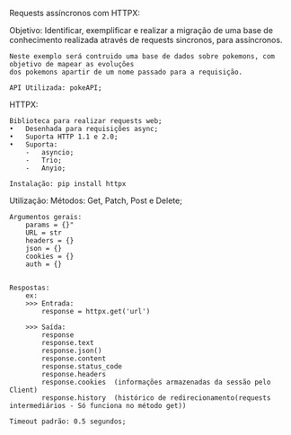 Requests assíncronos com HTTPX:

Objetivo:
    Identificar, exemplificar e realizar a migração de uma base de conhecimento realizada através de requests sincronos, para
    assíncronos.

    Neste exemplo será contruido uma base de dados sobre pokemons, com objetivo de mapear as evoluções 
    dos pokemons apartir de um nome passado para a requisição.
    
    API Utilizada: pokeAPI;

HTTPX:

    Biblioteca para realizar requests web;
    •   Desenhada para requisições async;
    •   Suporta HTTP 1.1 e 2.0;
    •   Suporta:
        -   asyncio;
        -   Trio;
        -   Anyio;
    
    Instalação: pip install httpx


Utilização:
    Métodos: Get, Patch, Post e Delete;
    
    Argumentos gerais:
        params = {}"
        URL = str
        headers = {}
        json = {}
        cookies = {}
        auth = {}


    Respostas:
        ex:
        >>> Entrada:
            response = httpx.get('url')

        >>> Saída:
            response
            response.text
            response.json()
            response.content
            response.status_code
            response.headers 
            response.cookies  (informações armazenadas da sessão pelo Client)
            response.history  (histórico de redirecionamento(requests intermediários - Só funciona no método get))

    Timeout padrão: 0.5 segundos;

